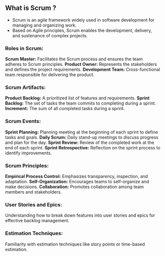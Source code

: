 ## What is Scrum ?
- Scrum is an agile framework widely used in software development for managing and organizing work. 
- Based on Agile principles, Scrum enables the development, delivery, and sustenance of complex projects.

### Roles in Scrum:
**Scrum Master:** Facilitates the Scrum process and ensures the team adheres to Scrum principles.
**Product Owner:** Represents the stakeholders and defines the project requirements.
**Development Team:** Cross-functional team responsible for delivering the product.

### Scrum Artifacts:
**Product Backlog:** A prioritized list of features and requirements.
**Sprint Backlog:** The set of tasks the team commits to completing during a sprint.
**Increment:** The sum of all completed tasks during a sprint.

### Scrum Events:
**Sprint Planning:** Planning meeting at the beginning of each sprint to define tasks and goals.
**Daily Scrum:** Daily stand-up meetings to discuss progress and plan for the day.
**Sprint Review:** Review of the completed work at the end of each sprint.
**Sprint Retrospective:** Reflection on the sprint process to identify improvements.

### Scrum Principles:
**Empirical Process Control:** Emphasizes transparency, inspection, and adaptation.
**Self-Organization:** Encourages teams to self-organize and make decisions.
**Collaboration:** Promotes collaboration among team members and stakeholders.

### User Stories and Epics:
Understanding how to break down features into user stories and epics for effective backlog management.

### Estimation Techniques:
Familiarity with estimation techniques like story points or time-based estimation.
